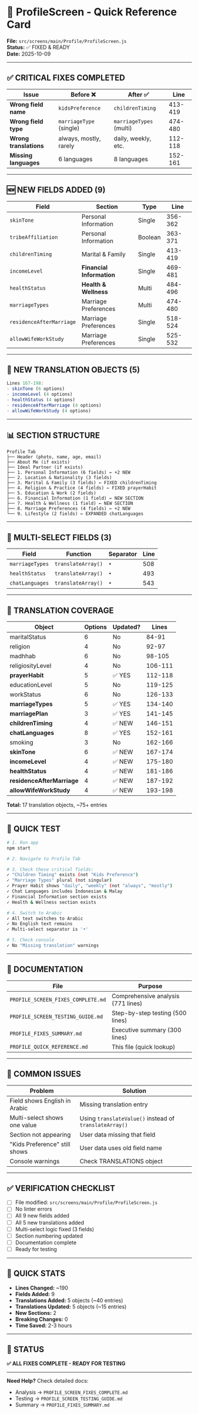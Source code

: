 # 🚀 ProfileScreen - Quick Reference Card

**File:** `src/screens/main/Profile/ProfileScreen.js`  
**Status:** ✅ FIXED & READY  
**Date:** 2025-10-09

---

## ✅ CRITICAL FIXES COMPLETED

| Issue | Before ❌ | After ✅ | Line |
|-------|----------|---------|------|
| **Wrong field name** | `kidsPreference` | `childrenTiming` | 413-419 |
| **Wrong field type** | `marriageType` (single) | `marriageTypes` (multi) | 474-480 |
| **Wrong translations** | always, mostly, rarely | daily, weekly, etc. | 112-118 |
| **Missing languages** | 6 languages | 8 languages | 152-161 |

---

## 🆕 NEW FIELDS ADDED (9)

| Field | Section | Type | Line |
|-------|---------|------|------|
| `skinTone` | Personal Information | Single | 356-362 |
| `tribeAffiliation` | Personal Information | Boolean | 363-371 |
| `childrenTiming` | Marital & Family | Single | 413-419 |
| `incomeLevel` | **Financial Information** | Single | 469-481 |
| `healthStatus` | **Health & Wellness** | Multi | 484-496 |
| `marriageTypes` | Marriage Preferences | Multi | 474-480 |
| `residenceAfterMarriage` | Marriage Preferences | Single | 518-524 |
| `allowWifeWorkStudy` | Marriage Preferences | Single | 525-532 |

---

## 🔧 NEW TRANSLATION OBJECTS (5)

```javascript
Lines 167-198:
- skinTone (6 options)
- incomeLevel (4 options)
- healthStatus (4 options)
- residenceAfterMarriage (4 options)
- allowWifeWorkStudy (4 options)
```

---

## 📊 SECTION STRUCTURE

```
Profile Tab
├── Header (photo, name, age, email)
├── About Me (if exists)
├── Ideal Partner (if exists)
├── 1. Personal Information (6 fields) ← +2 NEW
├── 2. Location & Nationality (3 fields)
├── 3. Marital & Family (3 fields) ← FIXED childrenTiming
├── 4. Religion & Practice (4 fields) ← FIXED prayerHabit
├── 5. Education & Work (2 fields)
├── 6. Financial Information (1 field) ← NEW SECTION
├── 7. Health & Wellness (1 field) ← NEW SECTION
├── 8. Marriage Preferences (4 fields) ← +2 NEW
└── 9. Lifestyle (2 fields) ← EXPANDED chatLanguages
```

---

## 🔄 MULTI-SELECT FIELDS (3)

| Field | Function | Separator | Line |
|-------|----------|-----------|------|
| `marriageTypes` | `translateArray()` | `•` | 508 |
| `healthStatus` | `translateArray()` | `•` | 493 |
| `chatLanguages` | `translateArray()` | `•` | 543 |

---

## 📝 TRANSLATION COVERAGE

| Object | Options | Updated? | Lines |
|--------|---------|----------|-------|
| maritalStatus | 6 | No | 84-91 |
| religion | 4 | No | 92-97 |
| madhhab | 6 | No | 98-105 |
| religiosityLevel | 4 | No | 106-111 |
| **prayerHabit** | 5 | ✅ YES | 112-118 |
| educationLevel | 5 | No | 119-125 |
| workStatus | 6 | No | 126-133 |
| **marriageTypes** | 5 | ✅ YES | 134-140 |
| **marriagePlan** | 3 | ✅ YES | 141-145 |
| **childrenTiming** | 4 | ✅ NEW | 146-151 |
| **chatLanguages** | 8 | ✅ YES | 152-161 |
| smoking | 3 | No | 162-166 |
| **skinTone** | 6 | ✅ NEW | 167-174 |
| **incomeLevel** | 4 | ✅ NEW | 175-180 |
| **healthStatus** | 4 | ✅ NEW | 181-186 |
| **residenceAfterMarriage** | 4 | ✅ NEW | 187-192 |
| **allowWifeWorkStudy** | 4 | ✅ NEW | 193-198 |

**Total:** 17 translation objects, ~75+ entries

---

## 🧪 QUICK TEST

```bash
# 1. Run app
npm start

# 2. Navigate to Profile Tab

# 3. Check these critical fields:
✓ "Children Timing" exists (not "Kids Preference")
✓ "Marriage Types" plural (not singular)
✓ Prayer Habit shows "daily", "weekly" (not "always", "mostly")
✓ Chat Languages includes Indonesian & Malay
✓ Financial Information section exists
✓ Health & Wellness section exists

# 4. Switch to Arabic
✓ All text switches to Arabic
✓ No English text remains
✓ Multi-select separator is '•'

# 5. Check console
✓ No "Missing translation" warnings
```

---

## 📁 DOCUMENTATION

| File | Purpose |
|------|---------|
| `PROFILE_SCREEN_FIXES_COMPLETE.md` | Comprehensive analysis (771 lines) |
| `PROFILE_SCREEN_TESTING_GUIDE.md` | Step-by-step testing (500 lines) |
| `PROFILE_FIXES_SUMMARY.md` | Executive summary (300 lines) |
| `PROFILE_QUICK_REFERENCE.md` | This file (quick lookup) |

---

## 🚨 COMMON ISSUES

| Problem | Solution |
|---------|----------|
| Field shows English in Arabic | Missing translation entry |
| Multi-select shows one value | Using `translateValue()` instead of `translateArray()` |
| Section not appearing | User data missing that field |
| "Kids Preference" still shows | User data uses old field name |
| Console warnings | Check TRANSLATIONS object |

---

## ✅ VERIFICATION CHECKLIST

- [ ] File modified: `src/screens/main/Profile/ProfileScreen.js`
- [ ] No linter errors
- [ ] All 9 new fields added
- [ ] All 5 new translations added
- [ ] Multi-select logic fixed (3 fields)
- [ ] Section numbering updated
- [ ] Documentation complete
- [ ] Ready for testing

---

## 🎯 QUICK STATS

- **Lines Changed:** ~190
- **Fields Added:** 9
- **Translations Added:** 5 objects (~40 entries)
- **Translations Updated:** 5 objects (~15 entries)
- **New Sections:** 2
- **Breaking Changes:** 0
- **Time Saved:** 2-3 hours

---

## 🏁 STATUS

**✅ ALL FIXES COMPLETE - READY FOR TESTING**

---

**Need Help?** Check detailed docs:
- Analysis → `PROFILE_SCREEN_FIXES_COMPLETE.md`
- Testing → `PROFILE_SCREEN_TESTING_GUIDE.md`
- Summary → `PROFILE_FIXES_SUMMARY.md`


